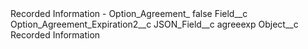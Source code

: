 <?xml version="1.0" encoding="UTF-8"?>
<CustomMetadata xmlns="http://soap.sforce.com/2006/04/metadata" xmlns:xsi="http://www.w3.org/2001/XMLSchema-instance" xmlns:xsd="http://www.w3.org/2001/XMLSchema">
    <label>Recorded Information - Option_Agreement_</label>
    <protected>false</protected>
    <values>
        <field>Field__c</field>
        <value xsi:type="xsd:string">Option_Agreement_Expiration2__c</value>
    </values>
    <values>
        <field>JSON_Field__c</field>
        <value xsi:type="xsd:string">agreeexp</value>
    </values>
    <values>
        <field>Object__c</field>
        <value xsi:type="xsd:string">Recorded Information</value>
    </values>
</CustomMetadata>
